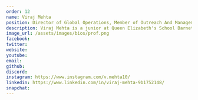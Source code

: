 ```yaml
---
order: 12
name: Viraj Mehta
position: Director of Global Operations, Member of Outreach And Management
description: Viraj Mehta is a junior at Queen Elizabeth's School Barnet, near London. After running a coding club in his school, he soon developed a passion for computer science education, and hopes to make STEM education accessible, especially for underprivileged students. At HAX, he leads the Global Operations team, helping to improve HAX's outreach internationally. As a member of the management and outreach teams, Viraj also helps run logistics of HAX and helps advertise HAXathons! Outside of HAX, he enjoys public speaking, voicing his opinions on global issues and student government. Academically, Viraj enjoys maths and computer science, and hopes to explore the intersection of computational statistics, machine learning and quantitative finance. In his free time, he enjoys hanging out with friends, listening to The Score on repeat and binge-watching Suits.
image_url: /assets/images/bios/prof.png
facebook: 
twitter: 
website: 
youtube: 
email: 
github: 
discord: 
instagram: https://www.instagram.com/v.mehta10/
linkedin: https://www.linkedin.com/in/viraj-mehta-9b1752148/
snapchat: 
---
```

